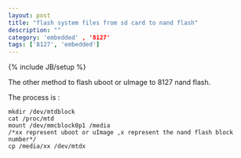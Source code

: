 ```yaml
---
layout: post
title: "flash system files from sd card to nand flash"
description: ""
category: 'embedded' , '8127'
tags: ['8127', 'embedded']
---
```

{% include JB/setup %}

The other method to flash uboot or uImage to 8127 nand flash.

The process is :

    mkdir /dev/mtdblock
    cat /proc/mtd
    mount /dev/mmcblock0p1 /media
    /*xx represent uboot or uImage ,x represent the nand flash block number*/
    cp /media/xx /dev/mtdx 

